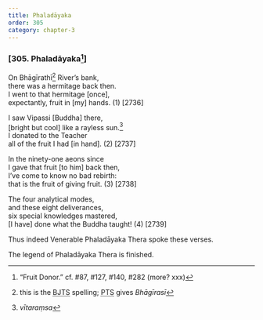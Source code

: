 ```yaml
---
title: Phaladāyaka
order: 305
category: chapter-3
---
```


### \[305. Phaladāyaka[^1]\]

On Bhāgīrathī[^2] River’s bank,  
there was a hermitage back then.  
I went to that hermitage \[once\],  
expectantly, fruit in \[my\] hands. (1) \[2736\]

I saw Vipassi \[Buddha\] there,  
\[bright but cool\] like a rayless sun.[^3]  
I donated to the Teacher  
all of the fruit I had \[in hand\]. (2) \[2737\]

In the ninety-one aeons since  
I gave that fruit \[to him\] back then,  
I’ve come to know no bad rebirth:  
that is the fruit of giving fruit. (3) \[2738\]

The four analytical modes,  
and these eight deliverances,  
six special knowledges mastered,  
\[I have\] done what the Buddha taught! (4) \[2739\]

Thus indeed Venerable Phaladāyaka Thera spoke these verses.

The legend of Phaladāyaka Thera is finished.

[^1]: “Fruit Donor.” cf. \#87, \#127, \#140, \#282 (more? xxx)

[^2]: this is the <abbr title="Buddha Jayanthi Tripitaka Series">BJTS</abbr> spelling; <abbr title="Pali Text Society">PTS</abbr> gives *Bhāgīrasī*

[^3]: *vītaraṃsa*
